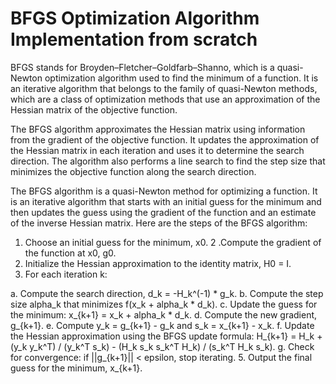 # BFGS Optimization Algorithm Implementation from scratch
BFGS stands for Broyden–Fletcher–Goldfarb–Shanno, which is a quasi-Newton optimization algorithm used to find the minimum of a function. It is an iterative algorithm that belongs to the family of quasi-Newton methods, which are a class of optimization methods that use an approximation of the Hessian matrix of the objective function.

The BFGS algorithm approximates the Hessian matrix using information from the gradient of the objective function. It updates the approximation of the Hessian matrix in each iteration and uses it to determine the search direction. The algorithm also performs a line search to find the step size that minimizes the objective function along the search direction.

The BFGS algorithm is a quasi-Newton method for optimizing a function. It is an iterative algorithm that starts with an initial guess for the minimum and then updates the guess using the gradient of the function and an estimate of the inverse Hessian matrix. Here are the steps of the BFGS algorithm:

1. Choose an initial guess for the minimum, x0.
2 .Compute the gradient of the function at x0, g0.
3. Initialize the Hessian approximation to the identity matrix, H0 = I.
4. For each iteration k:

  a. Compute the search direction, d_k = -H_k^(-1) * g_k.
  b. Compute the step size alpha_k that minimizes f(x_k + alpha_k * d_k).
  c. Update the guess for the minimum: x_{k+1} = x_k + alpha_k * d_k.
  d. Compute the new gradient, g_{k+1}.
  e. Compute y_k = g_{k+1} - g_k and s_k = x_{k+1} - x_k.
  f. Update the Hessian approximation using the BFGS update formula:
H_{k+1} = H_k + (y_k y_k^T) / (y_k^T s_k) - (H_k s_k s_k^T H_k) / (s_k^T H_k s_k).
  g. Check for convergence: if ||g_{k+1}|| < epsilon, stop iterating.
5. Output the final guess for the minimum, x_{k+1}.
